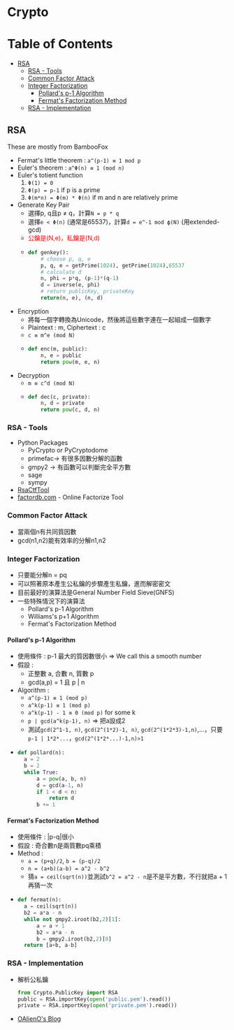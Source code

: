# Crypto

# Table of Contents
* [RSA](#RSA)
  * [RSA - Tools](#RSA---Tools)
  * [Common Factor Attack](#Common-Factor-Attack)
  * [Integer Factorization](#Integer-Factorization)
    * [Pollard's p-1 Algorithm](#Pollard's-p-1-Algorithm)
    * [Fermat's Factorization Method](#Fermat's-Factorization-Method)
  * [RSA - Implementation](#RSA---Implementation)

## RSA
These are mostly from BambooFox
* Fermat's little theorem : `a^(p-1) ≡ 1 mod p`
* Euler's theorem : `a^Φ(n) ≡ 1 (mod n)`
* Euler's totient function
  1. `Φ(1) = 0`
  2. `Φ(p) = p-1` if p is a prime
  3. `Φ(m*n) = Φ(m) * Φ(n)` if m and n are relatively prime
* Generate Key Pair
  * 選擇p, q且p ≠ q，計算`N = p * q`
  * 選擇`e < Φ(n)` (通常是65537)，計算`d = e^-1 mod ф(N)` (用extended-gcd)
  * <span style="color:red">公鑰是(N,e)，私鑰是(N,d)</span>
  * ```python
    def genkey():
        # choose p, q, e
        p, q, e = getPrime(1024), getPrime(1024),65537
        # calculate d
        n, phi = p*q, (p-1)*(q-1)
        d = inverse(e, phi)
        # return publicKey, privateKey
        return(n, e), (n, d)
    ```
* Encryption
  * 將每一個字轉換為Unicode，然後將這些數字連在一起組成一個數字
  * Plaintext : m, Ciphertext : c
  * `c ≡ m^e (mod N)`
  * ```python
    def enc(m, public):
        n, e = public
        return pow(m, e, n)
    ```
* Decryption
  * `m ≡ c^d (mod N)`
  * ```python
    def dec(c, private):
        n, d = private
        return pow(c, d, n)
    ```

### RSA - Tools
* Python Packages
  * PyCrypto or PyCryptodome
  * primefac-> 有很多因數分解的函數
  * gmpy2 -> 有函數可以判斷完全平方數
  * sage
  * sympy
* [RsaCtfTool](https://github.com/Ganapati/RsaCtfTool)
* [factordb.com](http://factordb.com/) - Online Factorize Tool

### Common Factor Attack
* 當兩個n有共同質因數
* gcd(n1,n2)能有效率的分解n1,n2

### Integer Factorization
* 只要能分解n = pq
* 可以照著原本產生公私鑰的步驟產生私鑰，進而解密密文
* 目前最好的演算法是General Number Field Sieve(GNFS)
* 一些特殊情況下的演算法
  * Pollard's p-1 Algorithm
  * Williams's p+1 Algorithm
  * Fermat's Factorization Method

#### Pollard's p-1 Algorithm
* 使用條件 : p-1 最大的質因數很小 => We call this a smooth number
* 假設 :
  * 正整數 a, 合數 n, 質數 p
  * gcd(a,p) = 1 且 p | n
* Algorithm :
  * `a^(p-1) ≡ 1 (mod p)`
  * `a^k(p-1) ≡ 1 (mod p)`
  * `a^k(p-1) - 1 ≡ 0 (mod p)` for some k
  * `p | gcd(a^k(p-1), n)` => 把a設成2
  * 測試`gcd(2^1-1, n)`, `gcd(2^(1*2)-1, n)`, `gcd(2^(1*2*3)-1,n)`,...，只要`p-1 | 1*2*...`，`gcd(2^(1*2*...)-1,n)>1`
* ```python
  def pollard(n):
    a = 2
    b = 2
    while True:
        a = pow(a, b, n)
        d = gcd(a-1, n)
        if 1 < d < n:
            return d
        b += 1
  ```

#### Fermat's Factorization Method
* 使用條件 : |p-q|很小
* 假設 : 奇合數n是兩質數pq乘積
* Method :
  * `a = (p+q)/2`, `b = (p-q)/2`
  * `n = (a+b)(a-b) = a^2 - b^2`
  * 猜`a = ceil(sqrt(n))`並測試`b^2 = a^2 - n`是不是平方數，不行就把a + 1再猜一次
* ```python
  def fermat(n):
    a = ceil(sqrt(n))
    b2 = a*a - n
    while not gmpy2.iroot(b2,2)[1]:
        a = a + 1
        b2 = a*a - n
        b = gmpy2.iroot(b2,2)[0]
    return [a+b, a-b]
  ```

### RSA - Implementation
* 解析公私鑰
  ```python
  from Crypto.PublicKey import RSA
  public = RSA.importKey(open('public.pem').read())
  private = RSA.importKey(open('private.pem').read())
  ```
* [OAlienO's Blog](https://oalieno.github.io/security/crypto/asymmetric/rsa/implementation/)